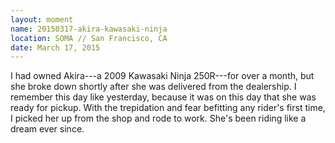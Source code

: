 ```yaml
---
layout: moment
name: 20150317-akira-kawasaki-ninja
location: SOMA // San Francisco, CA
date: March 17, 2015
---
```


I had owned Akira---a 2009 Kawasaki Ninja 250R---for over a month, but she broke down shortly after she was delivered from the dealership. I remember this day like yesterday, because it was on this day that she was ready for pickup. With the trepidation and fear befitting any rider's first time, I picked her up from the shop and rode to work. She's been riding like a dream ever since.
